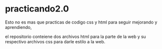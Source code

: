 # practicando2.0

<p>Esto no es mas que practicas de codigo css y html para seguir mejorando y aprendiendo,</p>
<p>el repositorio conteiene dos archivos html para la parte de la web y su respectivo archivos css para darle estilo a la web.</p>
